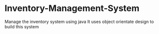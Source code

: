 # Inventory-Management-System
Manage the inventory system using java
It uses object orientate design to build this system
